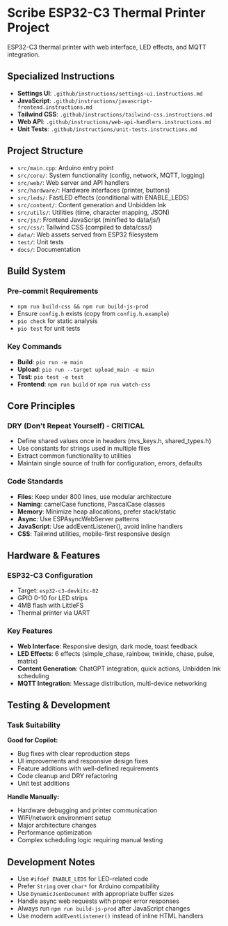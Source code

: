 # Scribe ESP32-C3 Thermal Printer Project

ESP32-C3 thermal printer with web interface, LED effects, and MQTT integration.

## Specialized Instructions

- **Settings UI**: `.github/instructions/settings-ui.instructions.md`
- **JavaScript**: `.github/instructions/javascript-frontend.instructions.md`
- **Tailwind CSS**: `.github/instructions/tailwind-css.instructions.md`
- **Web API**: `.github/instructions/web-api-handlers.instructions.md`
- **Unit Tests**: `.github/instructions/unit-tests.instructions.md`

## Project Structure

- `src/main.cpp`: Arduino entry point
- `src/core/`: System functionality (config, network, MQTT, logging)
- `src/web/`: Web server and API handlers
- `src/hardware/`: Hardware interfaces (printer, buttons)
- `src/leds/`: FastLED effects (conditional with ENABLE_LEDS)
- `src/content/`: Content generation and Unbidden Ink
- `src/utils/`: Utilities (time, character mapping, JSON)
- `src/js/`: Frontend JavaScript (minified to data/js/)
- `src/css/`: Tailwind CSS (compiled to data/css/)
- `data/`: Web assets served from ESP32 filesystem
- `test/`: Unit tests
- `docs/`: Documentation

## Build System

### Pre-commit Requirements
- `npm run build-css && npm run build-js-prod` 
- Ensure `config.h` exists (copy from `config.h.example`)
- `pio check` for static analysis
- `pio test` for unit tests

### Key Commands
- **Build**: `pio run -e main`
- **Upload**: `pio run --target upload_main -e main`
- **Test**: `pio test -e test`
- **Frontend**: `npm run build` or `npm run watch-css`

## Core Principles

### DRY (Don't Repeat Yourself) - CRITICAL
- Define shared values once in headers (nvs_keys.h, shared_types.h)
- Use constants for strings used in multiple files
- Extract common functionality to utilities
- Maintain single source of truth for configuration, errors, defaults

### Code Standards
- **Files**: Keep under 800 lines, use modular architecture
- **Naming**: camelCase functions, PascalCase classes
- **Memory**: Minimize heap allocations, prefer stack/static
- **Async**: Use ESPAsyncWebServer patterns
- **JavaScript**: Use addEventListener(), avoid inline handlers
- **CSS**: Tailwind utilities, mobile-first responsive design

## Hardware & Features

### ESP32-C3 Configuration
- Target: `esp32-c3-devkitc-02`
- GPIO 0-10 for LED strips
- 4MB flash with LittleFS
- Thermal printer via UART

### Key Features
- **Web Interface**: Responsive design, dark mode, toast feedback
- **LED Effects**: 6 effects (simple_chase, rainbow, twinkle, chase, pulse, matrix)
- **Content Generation**: ChatGPT integration, quick actions, Unbidden Ink scheduling
- **MQTT Integration**: Message distribution, multi-device networking

## Testing & Development

### Task Suitability
**Good for Copilot:**
- Bug fixes with clear reproduction steps
- UI improvements and responsive design fixes
- Feature additions with well-defined requirements
- Code cleanup and DRY refactoring
- Unit test additions

**Handle Manually:**
- Hardware debugging and printer communication
- WiFi/network environment setup
- Major architecture changes
- Performance optimization
- Complex scheduling logic requiring manual testing

## Development Notes

- Use `#ifdef ENABLE_LEDS` for LED-related code
- Prefer `String` over `char*` for Arduino compatibility
- Use `DynamicJsonDocument` with appropriate buffer sizes
- Handle async web requests with proper error responses
- Always run `npm run build-js-prod` after JavaScript changes
- Use modern `addEventListener()` instead of inline HTML handlers
